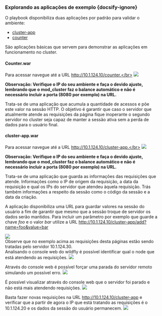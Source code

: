 ### Explorando as aplicações de exemplo {docsify-ignore}

O playbook disponibiliza duas aplicações por padrão para validar o ambiente:
- [cluster-app](https://github.com/calma-informatica/cluster_app)
- [counter](https://github.com/calma-informatica/ansible-wildfly/raw/master/binary/counter.war)

São aplicações básicas que servem para demonstrar as aplicações em funcionamento no cluster.

#### Counter.war
Para acessar navegue até a URL http://10.1.124.10/counter.</br>
![](/images/fig05.png)

**Observação: Verifique o IP do seu ambiente e faça o devido ajuste, lembrando que o mod_cluster faz o balance automático e não é necessário incluir a porta (8080 por exemplo) na URL.**

Trata-se de uma aplicação que acumula a quantidade de acessos e põe este valor na sessão HTTP. O objetivo é garantir que caso o servidor que atualmente atende as requisições da página fique inoperante o segundo servidor no cluster seja capaz de manter a sessão ativa sem a perda de dados para o usuário final.

#### cluster-app.war
Para acessar navegue até a URL http://10.1.124.10/cluster-app.</br>
![](/images/fig06.png)

**Observação: Verifique o IP do seu ambiente e faça o devido ajuste, lembrando que o mod_cluster faz o balance automático e não é necessário incluir a porta (8080 por exemplo) na URL.**

Trata-se de uma aplicação que guarda as informações das requisições que atende. Informações como o IP de origem da requisição, a data da requisição e qual os IPs do servidor que atendeu àquela requisição. Trás também informações a respeito da sessão como o código da sessão e a data da criação.

A aplicação disponibiliza uma URL para guardar valores na sessão do usuário a fim de garantir que mesmo que a sessão troque de servidor os dados serão mantidos. Para incluir um parâmetro por exemplo que guarde a chave *foo* e o valor *bar* utilize a URL http://10.1.124.10/cluster-app/add?name=foo&value=bar

![](/images/fig07.png)</br>
Observe que no exemplo acima as requisições desta páginas estão sendo tratadas pelo servidor 10.1.124.30.</br>
Analisando o console web do wildfly é possível identificar qual o node que está atendendo as requisições.
![](/images/fig08.png)</br>

Através do console web é possível forçar uma parada do servidor remoto simulando um possível erro.
![](/images/fig09.png)</br>

É possível visualizar através do console web que o servidor foi parado e não está mais atendendo requisições.
![](/images/fig10.png)</br>

Basta fazer novas requisições na URL http://10.1.124.10/cluster-app e verificar que a partir de agora o IP que está tratando as requisições é o 10.1.124.20 e os dados da sessão do usuário permanecem.
![](/images/fig11.png)</br>
